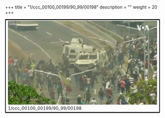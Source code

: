 +++
title = "1/ccc_00100_00199/90_99/00198"
description = ""
weight = 20
+++

<table style="border:2px solid black;max-width:800px;max-height:800px;" 
><tr><td>
<img class="center-fit-jpg"
src="/jpg_/aaa_20190430_NxaOmWaI8sI_00197.jpg">
1/ccc_00100_00199/90_99/00198
</img></td></tr></table>
